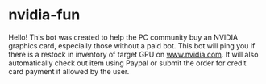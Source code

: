# nvidia-fun
Hello! This bot was created to help the PC community buy an NVIDIA graphics card, especially those without a paid bot.
This bot will ping you if there is a restock in inventory of target GPU on www.nvidia.com.
It will also automatically check out item using Paypal or submit the order for credit card payment if allowed by the user.
